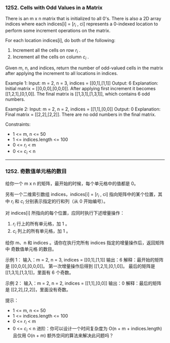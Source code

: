 ### 1252. Cells with Odd Values in a Matrix
There is an m x n matrix that is initialized to all 0's. There is also a 2D array indices where each indices[i] = [$r_i$ , ci] represents a 0-indexed location to perform some increment operations on the matrix.

For each location indices[i], do both of the following:

1.  Increment all the cells on row $r_i$ .
2.  Increment all the cells on column $c_i$ .

Given m, n, and indices, return the number of odd-valued cells in the matrix after applying the increment to all locations in indices.



Example 1:
	Input: m = 2, n = 3, indices = [[0,1],[1,1]]
	Output: 6
	Explanation: Initial matrix = [[0,0,0],[0,0,0]].
	After applying first increment it becomes [[1,2,1],[0,1,0]].
	The final matrix is [[1,3,1],[1,3,1]], which contains 6 odd numbers.

Example 2:
	Input: m = 2, n = 2, indices = [[1,1],[0,0]]
	Output: 0
	Explanation: Final matrix = [[2,2],[2,2]]. There are no odd numbers in the final matrix.

 

Constraints:

* 1 <= m, n <= 50
* 1 <= indices.length <= 100
* 0 <= $r_i$  < m
* 0 <= $c_i$  < n

----
### 1252. 奇数值单元格的数目
给你一个 m x n 的矩阵，最开始的时候，每个单元格中的值都是 0。

另有一个二维索引数组 indices，indices[i] = [$r_i$ , ci] 指向矩阵中的某个位置，其中 $r_i$  和 $c_i$  分别表示指定的行和列（从 0 开始编号）。

对 indices[i] 所指向的每个位置，应同时执行下述增量操作：

1.  $r_i$  行上的所有单元格，加 1 。
2.  $c_i$  列上的所有单元格，加 1 。

给你 m、n 和 indices 。请你在执行完所有 indices 指定的增量操作后，返回矩阵中 奇数值单元格 的数目。



示例 1：
	输入：m = 2, n = 3, indices = [[0,1],[1,1]]
	输出：6
	解释：最开始的矩阵是 [[0,0,0],[0,0,0]]。
	第一次增量操作后得到 [[1,2,1],[0,1,0]]。
	最后的矩阵是 [[1,3,1],[1,3,1]]，里面有 6 个奇数。

示例 2：
	输入：m = 2, n = 2, indices = [[1,1],[0,0]]
	输出：0
	解释：最后的矩阵是 [[2,2],[2,2]]，里面没有奇数。

 

提示：

* 1 <= m, n <= 50
* 1 <= indices.length <= 100
* 0 <= $r_i$  < m
* 0 <= $c_i$  < n
进阶：你可以设计一个时间复杂度为 O(n + m + indices.length) 且仅用 O(n + m) 额外空间的算法来解决此问题吗？

